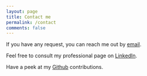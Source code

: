 ```yaml
---
layout: page
title: Contact me
permalink: /contact
comments: false
---
```


<div class="row justify-content-between">
<div class="col-md-8 pr-5">

<p>If you have any request, you can reach me out by <a href="{{ site.email }}">email</a>.</p>

<p>Feel free to consult my professional page on <a href="{{ site.linkedin }}">LinkedIn</a>.</p>

<p>Have a peek at my <a href="{{ site.github }}">Github</a> contributions. </p>
<br />
</div>

</div>
